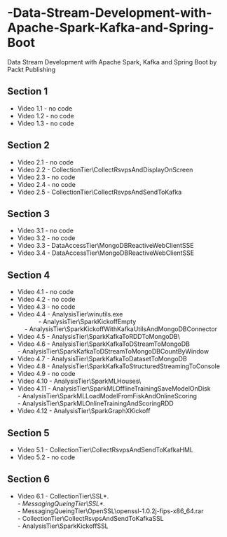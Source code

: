 # -Data-Stream-Development-with-Apache-Spark-Kafka-and-Spring-Boot
 Data Stream Development with Apache Spark, Kafka and Spring Boot by Packt Publishing

Section 1
---------
   - Video 1.1  - no code
   - Video 1.2  - no code
   - Video 1.3  - no code

Section 2
---------
   - Video 2.1  - no code
   - Video 2.2  - CollectionTier\CollectRsvpsAndDisplayOnScreen
   - Video 2.3  - no code   
   - Video 2.4    - no code
   - Video 2.5  - CollectionTier\CollectRsvpsAndSendToKafka  

Section 3
---------
   - Video 3.1  - no code
   - Video 3.2  - no code
   - Video 3.3  - DataAccessTier\MongoDBReactiveWebClientSSE
   - Video 3.4  - DataAccessTier\MongoDBReactiveWebClientSSE

Section 4
---------
   - Video 4.1  - no code
   - Video 4.2  - no code
   - Video 4.3  - no code
   - Video 4.4  - AnalysisTier\winutils.exe\
&nbsp;&nbsp;&nbsp;&nbsp;&nbsp;&nbsp;&nbsp;&nbsp;&nbsp;&nbsp;&nbsp;&nbsp;- AnalysisTier\SparkKickoffEmpty\
                &nbsp;&nbsp;&nbsp;&nbsp;- AnalysisTier\SparkKickoffWithKafkaUtilsAndMongoDBConnector
   - Video 4.5  - AnalysisTier\SparkKafkaToRDDToMongoDB\
   - Video 4.6  - AnalysisTier\SparkKafkaToDStreamToMongoDB\
                - AnalysisTier\SparkKafkaToDStreamToMongoDBCountByWindow
   - Video 4.7  - AnalysisTier\SparkKafkaToDatasetToMongoDB
   - Video 4.8  - AnalysisTier\SparkKafkaToStructuredStreamingToConsole
   - Video 4.9  - no code
   - Video 4.10 - AnalysisTier\SparkMLHouses\
   - Video 4.11 - AnalysisTier\SparkMLOfflineTrainingSaveModelOnDisk\
                - AnalysisTier\SparkMLLoadModelFromFiskAndOnlineScoring\
                - AnalysisTier\SparkMLOnlineTrainingAndScoringRDD
   - Video 4.12 - AnalysisTier\SparkGraphXKickoff

Section 5
---------
   - Video 5.1 - CollectionTier\CollectRsvpsAndSendToKafkaHML
   - Video 5.2 - no code

Section 6
---------
   - Video 6.1 - CollectionTier\SSL\*.*\
               - MessagingQueingTier\SSL\*.*\
               - MessagingQueingTier\OpenSSL\openssl-1.0.2j-fips-x86_64.rar\
               - CollectionTier\CollectRsvpsAndSendToKafkaSSL\
               - AnalysisTier\SparkKickoffSSL
